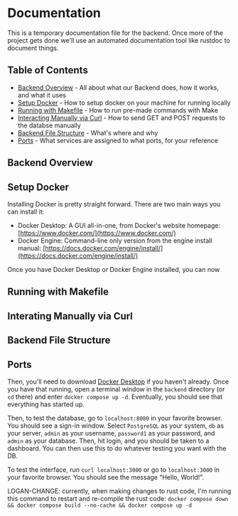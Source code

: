 # Documentation

This is a temporary documentation file for the backend. Once more of the project gets done we'll use an automated documentation tool like rustdoc to document things.

## Table of Contents

- [Backend Overview](#backend-overview) - All about what our Backend does, how it works, and what it uses
- [Setup Docker](#setup-docker) - How to setup docker on your machine for running locally
- [Running with Makefile](#running-with-makefile) - How to run pre-made commands with Make
- [Interacting Manually via Curl](#interating-manually-via-curl) - How to send GET and POST requests to the databse manually
- [Backend File Structure](#backend-file-structure) - What's where and why
- [Ports](#ports) - What services are assigned to what ports, for your reference

## Backend Overview

## Setup Docker

Installing Docker is pretty straight forward. There are two main ways you can install it:
- Docker Desktop: A GUI all-in-one, from Docker's website homepage: [https://www.docker.com/](https://www.docker.com/)
- Docker Engine: Command-line only version from the engine install manual: [https://docs.docker.com/engine/install/](https://docs.docker.com/engine/install/)

Once you have Docker Desktop or Docker Engine installed, you can now

## Running with Makefile

## Interating Manually via Curl

## Backend File Structure

## Ports

Then, you'll need to download [Docker Desktop](https://www.docker.com/) if you haven't already. Once you have that running, open a terminal window in the `backend` directory (or `cd` there) and enter `docker compose up -d`. Eventually, you should see that everything has started up.

Then, to test the database, go to `localhost:8080` in your favorite browser. You should see a sign-in window. Select `PostgreSQL` as your system, `db` as your server, `admin` as your username, `password1` as your password, and `admin` as your database. Then, hit login, and you should be taken to a dashboard. You can then use this to do whatever testing you want with the DB.

To test the interface, run `curl localhost:3000` or go to `localhost:3000` in your favorite browser. You should see the message "Hello, World!".

LOGAN-CHANGE: currently, when making changes to rust code, I'm running this command to restart and re-compile the rust code: `docker compose down && docker compose build --no-cache && docker compose up -d`